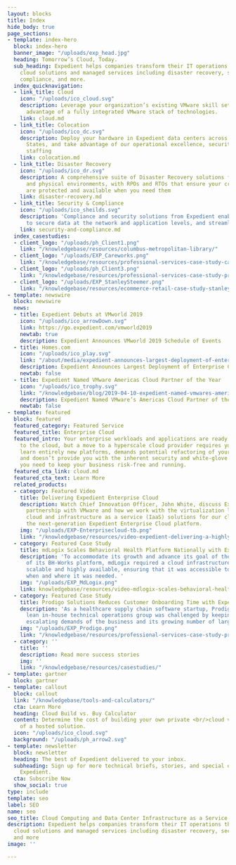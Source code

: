 ```yaml
---
layout: blocks
title: Index
hide_body: true
page_sections:
- template: index-hero
  block: index-hero
  banner_image: "/uploads/exp_head.jpg"
  heading: Tomorrow’s Cloud, Today.
  sub_heading: Expedient helps companies transform their IT operations through award-winning
    cloud solutions and managed services including disaster recovery, security and
    compliance, and more.
  index_quicknavigation:
  - link_title: Cloud
    icon: "/uploads/ico_cloud.svg"
    description: Leverage your organization’s existing VMware skill sets while taking
      advantage of a fully integrated VMware stack of technologies.
    link: cloud.md
  - link_title: Colocation
    icon: "/uploads/ico_dc.svg"
    description: Deploy your hardware in Expedient data centers across the United
      States, and take advantage of our operational excellence, security, and 24x7x365
      staffing
    link: colocation.md
  - link_title: Disaster Recovery
    icon: "/uploads/ico_dr.svg"
    description: A comprehensive suite of Disaster Recovery solutions for both virtual
      and physical environments, with RPOs and RTOs that ensure your critical applications
      are protected and available when you need them
    link: disaster-recovery.md
  - link_title: Security & Compliance
    icon: "/uploads/ico_sheilds.svg"
    description: 'Compliance and security solutions from Expedient enable organizations
      to secure data at the network and application levels, and streamline audit efforts '
    link: security-and-compliance.md
  index_casestudies:
  - client_logo: "/uploads/ph_Client1.png"
    link: "/knowledgebase/resources/columbus-metropolitan-library/"
  - client_logo: "/uploads/EXP_Careworks.png"
    link: "/knowledgebase/resources/professional-services-case-study-careworks-tech/"
  - client_logo: "/uploads/ph_Client3.png"
    link: "/knowledgebase/resources/professional-services-case-study-prodigo-solutions/"
  - client_logo: "/uploads/EXP_StanleySteemer.png"
    link: "/knowledgebase/resources/ecommerce-retail-case-study-stanley-steemer/"
- template: newswire
  block: newswire
  news:
  - title: Expedient Debuts at VMworld 2019
    icon: "/uploads/ico_arrowDown.svg"
    link: https://go.expedient.com/vmworld2019
    newtab: true
    description: Expedient Announces VMworld 2019 Schedule of Events
  - title: Homes.com
    icon: "/uploads/ico_play.svg"
    link: "/about/media/expedient-announces-largest-deployment-of-enterprise-cloud-platform/"
    description: Expedient Announces Largest Deployment of Enterprise Cloud Platform
    newtab: false
  - title: Expedient Named VMware Americas Cloud Partner of the Year
    icon: "/uploads/ico_trophy.svg"
    link: "/knowledgebase/blog/2019-04-10-expedient-named-vmwares-americas-cloud-partner-of-the-year/"
    description: Expedient Named VMware’s Americas Cloud Partner of the Year
    newtab: false
- template: featured
  block: featured
  featured_category: Featured Service
  featured_title: Enterprise Cloud
  featured_intro: Your enterprise workloads and applications are ready for a migration
    to the cloud, but a move to a hyperscale cloud provider requires your teams to
    learn entirely new platforms, demands potential refactoring of your applications,
    and doesn’t provide you with the inherent security and white-glove managed services
    you need to keep your business risk-free and running.
  featured_cta_link: cloud.md
  featured_cta_text: Learn More
  related_products:
  - category: Featured Video
    title: Delivering Expedient Enterprise Cloud
    description: Watch Chief Innovation Officer, John White, discuss Expedient’s long-standing
      partnership with VMware and how we work with the virtualization leader to build
      cloud and infrastructure as a service (IaaS) solutions for our clients, including
      the next-generation Expedient Enterprise Cloud platform.
    img: "/uploads/EXP-Enterprisecloud-tb.png"
    link: "/knowledgebase/resources/video-expedient-delivering-a-highly-performant-enterprise-cloud-with-vmware/"
  - category: Featured Case Study
    title: mdLogix Scales Behavioral Health Platform Nationally with Expedient
    description: 'To accommodate its growth and advance its goal of the national adoption
      of its BH-Works platform, mdLogix required a cloud infrastructure that was both
      scalable and highly available, ensuring that it was accessible to health screeners
      when and where it was needed. '
    img: "/uploads/EXP_MdLogix.png"
    link: knowledgebase/resources/video-mdlogix-scales-behavioral-health-platform-nationally-with-expedients-private-cloud/
  - category: Featured Case Study
    title: Prodigo Solutions Reduces Customer Onboarding Time with Expedient
    description: 'As a healthcare supply chain software startup, Prodigo Solutions’
      lean in-house technical operations group was challenged by keeping up with the
      escalating demands of the business and its growing number of large customers. '
    img: "/uploads/EXP_Prodigo.png"
    link: "/knowledgebase/resources/professional-services-case-study-prodigo-solutions/"
  - category: ''
    title: ''
    description: Read more success stories
    img: ''
    link: "/knowledgebase/resources/casestudies/"
- template: gartner
  block: gartner
- template: callout
  block: callout
  link: "/knowledgebase/tools-and-calculators/"
  cta: Learn More
  heading: Cloud Build vs. Buy Calculator
  content: Determine the cost of building your own private <br/>cloud vs. the cost
    of a hosted solution.
  icon: "/uploads/ico_cloud.svg"
  background: "/uploads/ph_arrow2.svg"
- template: newsletter
  block: newsletter
  heading: The best of Expedient delivered to your inbox.
  subheading: Sign up for more technical briefs, stories, and special offers from
    Expedient.
  cta: Subscribe Now
  show_social: true
type: include
template: seo
label: SEO
name: seo
seo_title: Cloud Computing and Data Center Infrastructure as a Service
description: Expedient helps companies transform their IT operations through award-winning
  cloud solutions and managed services including disaster recovery, security and compliance,
  and more
image: ''

---
```

